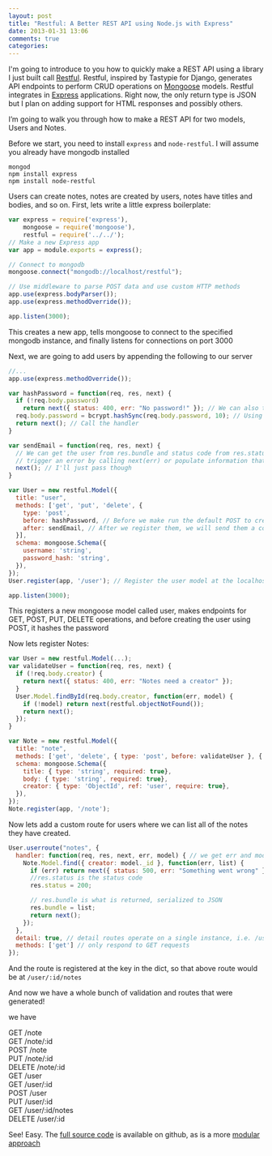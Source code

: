 ```yaml
---
layout: post
title: "Restful: A Better REST API using Node.js with Express"
date: 2013-01-31 13:06
comments: true
categories: 
---
```


I'm going to introduce to you how to quickly make a REST API using a library I just built call [Restful](https://github.com/baugarten/node-restful). Restful, inspired by Tastypie for Django, generates API endpoints to perform CRUD operations on [Mongoose](https://github.com/LearnBoost/mongoose) models. Restful integrates in [Express](https://github.com/visionmedia/express) applications. Right now, the only return type is JSON but I plan on adding support for HTML responses and possibly others.

I’m going to walk you through how to make a REST API for two models, Users and Notes.

<!-- more -->

Before we start, you need to install `express` and `node-restful`. I will assume you already have mongodb installed

```
mongod
npm install express
npm install node-restful
```

Users can create notes, notes are created by users, notes have titles and bodies, and so on.
First, lets write a little express boilerplate:

```js index.js
var express = require('express'),
    mongoose = require('mongoose'),
    restful = require('../../');
// Make a new Express app
var app = module.exports = express();

// Connect to mongodb
mongoose.connect("mongodb://localhost/restful");

// Use middleware to parse POST data and use custom HTTP methods
app.use(express.bodyParser());
app.use(express.methodOverride());

app.listen(3000);
```

This creates a new app, tells mongoose to connect to the specified mongodb instance, and finally listens for connections on port 3000

Next, we are going to add users by appending the following to our server

```js index.js
//...
app.use(express.methodOverride());

var hashPassword = function(req, res, next) {
  if (!req.body.password) 
    return next({ status: 400, err: "No password!" }); // We can also throw an error from a before route
  req.body.password = bcrypt.hashSync(req.body.password, 10); // Using bcrypt
  return next(); // Call the handler
}

var sendEmail = function(req, res, next) {
  // We can get the user from res.bundle and status code from res.status and 
  // trigger an error by calling next(err) or populate information that would otherwise be miggins
  next(); // I'll just pass though
}

var User = new restful.Model({
  title: "user",
  methods: ['get', 'put', 'delete', {
    type: 'post',
    before: hashPassword, // Before we make run the default POST to create a user, we want to hash the password (implementation omitted)
    after: sendEmail, // After we register them, we will send them a confirmation email
  }],
  schema: mongoose.Schema({
    username: 'string',
    password_hash: 'string',
  }),
});
User.register(app, '/user'); // Register the user model at the localhost:3000/user

app.listen(3000);
```

This registers a new mongoose model called user, makes endpoints for GET, POST, PUT, DELETE operations, and before creating the user using POST, it hashes the password

Now lets register Notes:

```js index.js
var User = new restful.Model(...);
var validateUser = function(req, res, next) {
  if (!req.body.creator) {
    return next({ status: 400, err: "Notes need a creator" });
  }
  User.Model.findById(req.body.creator, function(err, model) {
    if (!model) return next(restful.objectNotFound());
    return next();
  });
}

var Note = new restful.Model({
  title: "note",
  methods: ['get', 'delete', { type: 'post', before: validateUser }, { type: 'put', before: validateUser }],
  schema: mongoose.Schema({
    title: { type: 'string', required: true},
    body: { type: 'string', required: true},
    creator: { type: 'ObjectId', ref: 'user', require: true},
  }),
});
Note.register(app, '/note');
```

Now lets add a custom route for users where we can list all of the notes they have created.

```js index.js
User.userroute("notes", {
  handler: function(req, res, next, err, model) { // we get err and model parameters on detail routes (model being the one model that was found)
    Note.Model.find({ creator: model._id }, function(err, list) {
      if (err) return next({ status: 500, err: "Something went wrong" });
      //res.status is the status code
      res.status = 200;

      // res.bundle is what is returned, serialized to JSON
      res.bundle = list;  
      return next();
    });
  },
  detail: true, // detail routes operate on a single instance, i.e. /user/:id
  methods: ['get'] // only respond to GET requests
});
```
And the route is registered at the key in the dict, so that above route would be at `/user/:id/notes`

And now we have a whole bunch of validation and routes that were generated!

we have

GET /note  
GET /note/:id  
POST /note  
PUT /note/:id  
DELETE /note/:id  
GET /user  
GET /user/:id  
POST /user  
PUT /user/:id  
GET /user/:id/notes  
DELETE /user/:id  

See! Easy.
The [full source code](https://github.com/baugarten/node-restful/blob/master/examples/notes.js) is available on github, as is a more [modular approach](https://github.com/baugarten/node-restful/tree/master/examples/notes)

